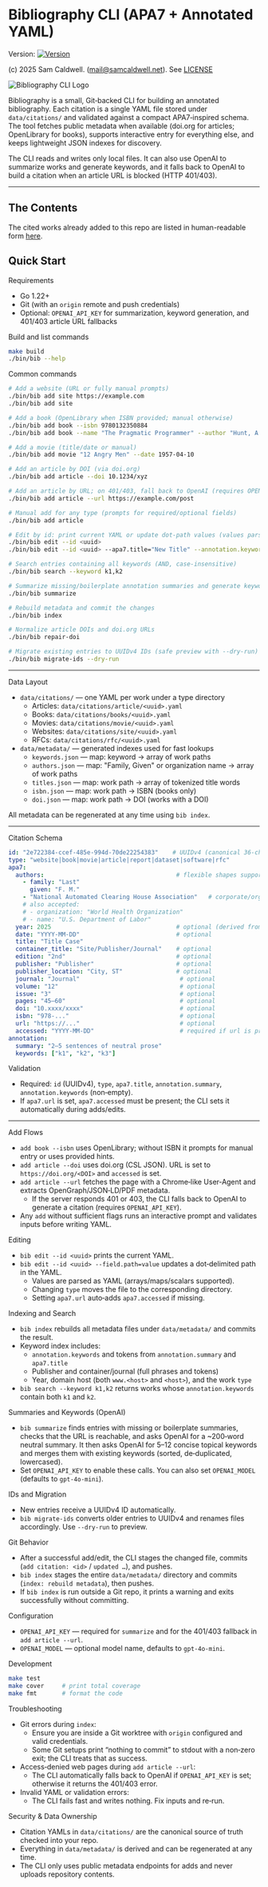 # Bibliography CLI (APA7 + Annotated YAML)

Version: [![Version](https://img.shields.io/github/v/tag/sam-caldwell/bibliography?sort=semver)](https://github.com/sam-caldwell/bibliography/tags)

(c) 2025 Sam Caldwell. (mail@samcaldwell.net). See [LICENSE](LICENSE)

![Bibliography CLI Logo](docs/logo.png)

Bibliography is a small, Git‑backed CLI for building an annotated bibliography. Each citation is a single YAML file
stored under `data/citations/` and validated against a compact APA7‑inspired schema. The tool fetches public
metadata when available (doi.org for articles; OpenLibrary for books), supports interactive entry for everything
else, and keeps lightweight JSON indexes for discovery.

The CLI reads and writes only local files. It can also use OpenAI to summarize works and generate keywords, and it
falls back to OpenAI to build a citation when an article URL is blocked (HTTP 401/403).

--------------------------------------------------------------------------------
## The Contents
The cited works already added to this repo are listed in human-readable form [here](docs/index.html).

## Quick Start

Requirements

- Go 1.22+
- Git (with an `origin` remote and push credentials)
- Optional: `OPENAI_API_KEY` for summarization, keyword generation, and 401/403 article URL fallbacks

Build and list commands

```bash
make build
./bin/bib --help
```

Common commands

```bash
# Add a website (URL or fully manual prompts)
./bin/bib add site https://example.com
./bin/bib add site

# Add a book (OpenLibrary when ISBN provided; manual otherwise)
./bin/bib add book --isbn 9780132350884
./bin/bib add book --name "The Pragmatic Programmer" --author "Hunt, A."

# Add a movie (title/date or manual)
./bin/bib add movie "12 Angry Men" --date 1957-04-10

# Add an article by DOI (via doi.org)
./bin/bib add article --doi 10.1234/xyz

# Add an article by URL; on 401/403, fall back to OpenAI (requires OPENAI_API_KEY)
./bin/bib add article --url https://example.com/post

# Manual add for any type (prompts for required/optional fields)
./bin/bib add article

# Edit by id: print current YAML or update dot‑path values (values parsed as YAML)
./bin/bib edit --id <uuid>
./bin/bib edit --id <uuid> --apa7.title="New Title" --annotation.keywords='["alpha","beta"]'

# Search entries containing all keywords (AND, case‑insensitive)
./bin/bib search --keyword k1,k2

# Summarize missing/boilerplate annotation summaries and generate keywords via OpenAI
./bin/bib summarize

# Rebuild metadata and commit the changes
./bin/bib index

# Normalize article DOIs and doi.org URLs
./bin/bib repair-doi

# Migrate existing entries to UUIDv4 IDs (safe preview with --dry-run)
./bin/bib migrate-ids --dry-run
```

--------------------------------------------------------------------------------

Data Layout

- `data/citations/` — one YAML per work under a type directory
  - Articles: `data/citations/article/<uuid>.yaml`
  - Books:    `data/citations/books/<uuid>.yaml`
  - Movies:   `data/citations/movie/<uuid>.yaml`
  - Websites: `data/citations/site/<uuid>.yaml`
  - RFCs:     `data/citations/rfc/<uuid>.yaml`
- `data/metadata/` — generated indexes used for fast lookups
  - `keywords.json` — map: keyword → array of work paths
  - `authors.json`  — map: "Family, Given" or organization name → array of work paths
  - `titles.json`   — map: work path → array of tokenized title words
  - `isbn.json`     — map: work path → ISBN (books only)
  - `doi.json`      — map: work path → DOI (works with a DOI)

All metadata can be regenerated at any time using `bib index`.

--------------------------------------------------------------------------------

Citation Schema

```yaml
id: "2e722384-ccef-485e-994d-70de22254383"    # UUIDv4 (canonical 36‑char form)
type: "website|book|movie|article|report|dataset|software|rfc"
apa7:
  authors:                                     # flexible shapes supported (person or organization)
    - family: "Last"
      given: "F. M."
    - "National Automated Clearing House Association"   # corporate/organization author
    # also accepted:
    # - organization: "World Health Organization"
    # - name: "U.S. Department of Labor"
  year: 2025                                   # optional (derived from date if present)
  date: "YYYY-MM-DD"                           # optional
  title: "Title Case"
  container_title: "Site/Publisher/Journal"    # optional
  edition: "2nd"                               # optional
  publisher: "Publisher"                       # optional
  publisher_location: "City, ST"               # optional
  journal: "Journal"                            # optional
  volume: "12"                                  # optional
  issue: "3"                                    # optional
  pages: "45–60"                                # optional
  doi: "10.xxxx/xxxx"                           # optional
  isbn: "978-..."                               # optional
  url: "https://..."                            # optional
  accessed: "YYYY-MM-DD"                        # required if url is present
annotation:
  summary: "2–5 sentences of neutral prose"
  keywords: ["k1", "k2", "k3"]
```

Validation

- Required: `id` (UUIDv4), `type`, `apa7.title`, `annotation.summary`, `annotation.keywords` (non‑empty).
- If `apa7.url` is set, `apa7.accessed` must be present; the CLI sets it automatically during adds/edits.

--------------------------------------------------------------------------------

Add Flows

- `add book --isbn` uses OpenLibrary; without ISBN it prompts for manual entry or uses provided hints.
- `add article --doi` uses doi.org (CSL JSON). URL is set to `https://doi.org/<DOI>` and `accessed` is set.
- `add article --url` fetches the page with a Chrome‑like User‑Agent and extracts OpenGraph/JSON‑LD/PDF metadata.
  - If the server responds 401 or 403, the CLI falls back to OpenAI to generate a citation (requires
    `OPENAI_API_KEY`).
- Any `add` without sufficient flags runs an interactive prompt and validates inputs before writing YAML.

Editing

- `bib edit --id <uuid>` prints the current YAML.
- `bib edit --id <uuid> --field.path=value` updates a dot‑delimited path in the YAML.
  - Values are parsed as YAML (arrays/maps/scalars supported).
  - Changing `type` moves the file to the corresponding directory.
  - Setting `apa7.url` auto‑adds `apa7.accessed` if missing.

Indexing and Search

- `bib index` rebuilds all metadata files under `data/metadata/` and commits the result.
- Keyword index includes:
  - `annotation.keywords` and tokens from `annotation.summary` and `apa7.title`
  - Publisher and container/journal (full phrases and tokens)
  - Year, domain host (both `www.<host>` and `<host>`), and the work `type`
- `bib search --keyword k1,k2` returns works whose `annotation.keywords` contain both `k1` and `k2`.

Summaries and Keywords (OpenAI)

- `bib summarize` finds entries with missing or boilerplate summaries, checks that the URL is reachable, and asks
  OpenAI for a ~200‑word neutral summary. It then asks OpenAI for 5–12 concise topical keywords and merges them with
  existing keywords (sorted, de‑duplicated, lowercased).
- Set `OPENAI_API_KEY` to enable these calls. You can also set `OPENAI_MODEL` (defaults to `gpt-4o-mini`).

IDs and Migration

- New entries receive a UUIDv4 ID automatically.
- `bib migrate-ids` converts older entries to UUIDv4 and renames files accordingly. Use `--dry-run` to preview.

Git Behavior

- After a successful add/edit, the CLI stages the changed file, commits (`add citation: <id>` / `updated …`), and
  pushes.
- `bib index` stages the entire `data/metadata/` directory and commits (`index: rebuild metadata`), then pushes.
- If `bib index` is run outside a Git repo, it prints a warning and exits successfully without committing.

Configuration

- `OPENAI_API_KEY` — required for `summarize` and for the 401/403 fallback in `add article --url`.
- `OPENAI_MODEL` — optional model name, defaults to `gpt-4o-mini`.

Development

```bash
make test
make cover     # print total coverage
make fmt       # format the code
```

Troubleshooting

- Git errors during `index`:
  - Ensure you are inside a Git worktree with `origin` configured and valid credentials.
  - Some Git setups print “nothing to commit” to stdout with a non‑zero exit; the CLI treats that as success.
- Access‑denied web pages during `add article --url`:
  - The CLI automatically falls back to OpenAI if `OPENAI_API_KEY` is set; otherwise it returns the 401/403 error.
- Invalid YAML or validation errors:
  - The CLI fails fast and writes nothing. Fix inputs and re‑run.

Security & Data Ownership

- Citation YAMLs in `data/citations/` are the canonical source of truth checked into your repo.
- Everything in `data/metadata/` is derived and can be regenerated at any time.
- The CLI only uses public metadata endpoints for adds and never uploads repository contents.
